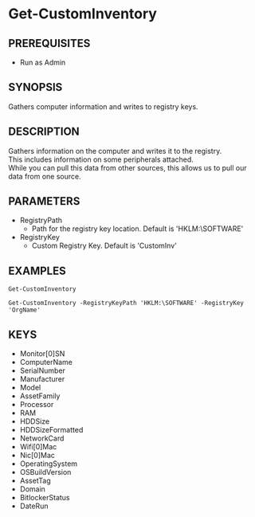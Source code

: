 # Get-CustomInventory

## PREREQUISITES
* Run as Admin

## SYNOPSIS
Gathers computer information and writes to registry keys.

## DESCRIPTION
Gathers information on the computer and writes it to the registry.  
This includes information on some peripherals attached.  
While you can pull this data from other sources, this allows us to pull our data from one source.

## PARAMETERS
* RegistryPath
  * Path for the registry key location. Default is 'HKLM:\SOFTWARE'
* RegistryKey
  * Custom Registry Key. Default is 'CustomInv'

## EXAMPLES
    Get-CustomInventory

    Get-CustomInventory -RegistryKeyPath 'HKLM:\SOFTWARE' -RegistryKey 'OrgName'

## KEYS
* Monitor[0]SN
* ComputerName
* SerialNumber
* Manufacturer
* Model
* AssetFamily
* Processor
* RAM
* HDDSize
* HDDSizeFormatted
* NetworkCard
* Wifi[0]Mac
* Nic[0]Mac
* OperatingSystem
* OSBuildVersion
* AssetTag
* Domain
* BitlockerStatus
* DateRun






